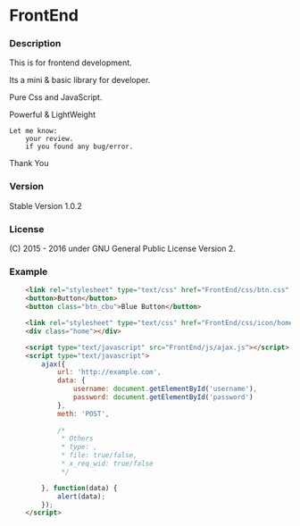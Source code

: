 # FrontEnd

### Description
This is for frontend development.

Its a mini & basic library for developer.

Pure Css and JavaScript. 

Powerful & LightWeight

    Let me know:
        your review.
        if you found any bug/error.

Thank You

### Version 
Stable Version 1.0.2

### License
(C) 2015 - 2016
under GNU General Public License Version 2.

### Example
```html
	<link rel="stylesheet" type="text/css" href="FrontEnd/css/btn.css"  />
	<button>Button</button>
	<button class="btn_cbu">Blue Button</button>

	<link rel="stylesheet" type="text/css" href="FrontEnd/css/icon/home.css"  />
	<div class="home"></div>

	<script type="text/javascript" src="FrontEnd/js/ajax.js"></script>
	<script type="text/javascript">
		ajax({
			url: 'http://example.com',
			data: {
				username: document.getElementById('username'),
				password: document.getElementById('password')
			},
			meth: 'POST',
			
			/*
			 * Others
			 * type: ,
			 * file: true/false,
			 * x_req_wid: true/false
			 */

		}, function(data) {
			alert(data);
		});
	</script>
```
